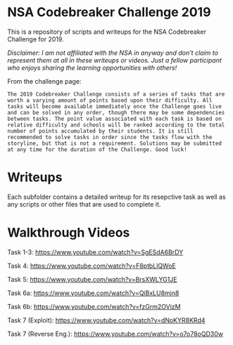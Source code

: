 # NSA Codebreaker Challenge 2019

This is a repository of scripts and writeups for the NSA Codebreaker Challenge for 2019. 

*Disclaimer: I am not affiliated with the NSA in anyway and don't claim to represent them at all in these writeups or videos. Just a fellow participant who enjoys sharing the learning opportunities with others!*

From the challenge page:

`The 2019 Codebreaker Challenge consists of a series of tasks that are worth a varying amount of points based upon their difficulty. All tasks will become available immediately once the Challenge goes live and can be solved in any order, though there may be some dependencies between tasks. The point value associated with each task is based on relative difficulty and schools will be ranked according to the total number of points accumulated by their students. It is still recommended to solve tasks in order since the tasks flow with the storyline, but that is not a requirement. Solutions may be submitted at any time for the duration of the Challenge. Good luck!`

# Writeups

Each subfolder contains a detailed writeup for its resepctive task as well as any scripts or other files that are used to complete it.

# Walkthrough Videos

Task 1-3: https://www.youtube.com/watch?v=SgESdA6BrDY

Task 4:  https://www.youtube.com/watch?v=F8ptbLlQWoE

Task 5:  https://www.youtube.com/watch?v=BrsXWLYG1JE

Task 6a: https://www.youtube.com/watch?v=QiBxLU8mjn8

Task 6b: https://www.youtube.com/watch?v=fzGrm2OVizM

Task 7 (Exploit):  https://www.youtube.com/watch?v=dNoKYR8KRd4

Task 7 (Reverse Eng.):  https://www.youtube.com/watch?v=o7o78oQD30w
